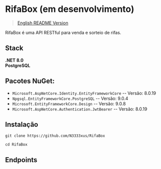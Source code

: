 # RifaBox (em desenvolvimento)

> [English README Version](/README-en-us.md)

RifaBox é uma API RESTful para venda e sorteio de rifas.

## Stack
**.NET 8.0**<br>
**PostgreSQL** <br>

## Pacotes NuGet:
- `Microsoft.AspNetCore.Identity.EntityFrameworkCore` -- Versão: 8.0.19
- `Npgsql.EntityFrameworkCore.PostgreSQL` -- Versão: 9.0.4
- `Microsoft.EntityFrameworkCore.Design` -- Versão: 9.0.8
- `Microsoft.AspNetCore.Authentication.JwtBearer` -- Versão: 8.0.19


## Instalação

`git clone https://github.com/N3333xus/RifaBox`

`cd RifaBox`

## Endpoints

